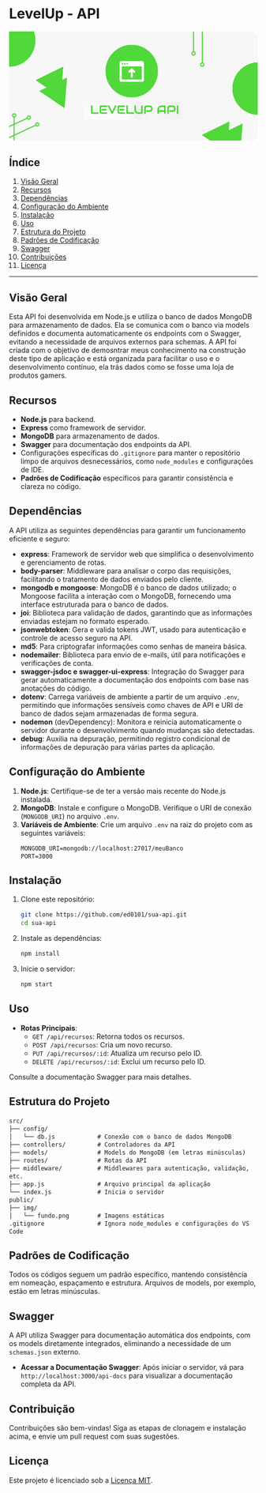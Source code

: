 # LevelUp - API

![Descrição da Imagem](Screenshot_1.png)


## Índice

1. [Visão Geral](#visão-geral)
2. [Recursos](#recursos)
3. [Dependências](#dependências)
4. [Configuração do Ambiente](#configuração-do-ambiente)
5. [Instalação](#instalação)
6. [Uso](#uso)
7. [Estrutura do Projeto](#estrutura-do-projeto)
8. [Padrões de Codificação](#padrões-de-codificação)
9. [Swagger](#swagger)
10. [Contribuições](#contribuições)
11. [Licença](#licença)

---

## Visão Geral

Esta API foi desenvolvida em Node.js e utiliza o banco de dados MongoDB para armazenamento de dados. Ela se comunica com o banco via models definidos e documenta automaticamente os endpoints com o Swagger, evitando a necessidade de arquivos externos para schemas. A API foi criada com o objetivo de demosntrar meus conhecimento na construção deste tipo de aplicação e está organizada para facilitar o uso e o desenvolvimento contínuo, ela trás dados como se fosse uma loja de produtos gamers.

## Recursos

- **Node.js** para backend.
- **Express** como framework de servidor.
- **MongoDB** para armazenamento de dados.
- **Swagger** para documentação dos endpoints da API.
- Configurações específicas do `.gitignore` para manter o repositório limpo de arquivos desnecessários, como `node_modules` e configurações de IDE.
- **Padrões de Codificação** específicos para garantir consistência e clareza no código.

## Dependências

A API utiliza as seguintes dependências para garantir um funcionamento eficiente e seguro:

- **express**: Framework de servidor web que simplifica o desenvolvimento e gerenciamento de rotas.
- **body-parser**: Middleware para analisar o corpo das requisições, facilitando o tratamento de dados enviados pelo cliente.
- **mongodb e mongoose**: MongoDB é o banco de dados utilizado; o Mongoose facilita a interação com o MongoDB, fornecendo uma interface estruturada para o banco de dados.
- **joi**: Biblioteca para validação de dados, garantindo que as informações enviadas estejam no formato esperado.
- **jsonwebtoken**: Gera e valida tokens JWT, usado para autenticação e controle de acesso seguro na API.
- **md5**: Para criptografar informações como senhas de maneira básica.
- **nodemailer**: Biblioteca para envio de e-mails, útil para notificações e verificações de conta.
- **swagger-jsdoc e swagger-ui-express**: Integração do Swagger para gerar automaticamente a documentação dos endpoints com base nas anotações do código.
- **dotenv**: Carrega variáveis de ambiente a partir de um arquivo `.env`, permitindo que informações sensíveis como chaves de API e URI de banco de dados sejam armazenadas de forma segura.
- **nodemon** (devDependency): Monitora e reinicia automaticamente o servidor durante o desenvolvimento quando mudanças são detectadas.
- **debug**: Auxilia na depuração, permitindo registro condicional de informações de depuração para várias partes da aplicação.

## Configuração do Ambiente

1. **Node.js**: Certifique-se de ter a versão mais recente do Node.js instalada.
2. **MongoDB**: Instale e configure o MongoDB. Verifique o URI de conexão (`MONGODB_URI`) no arquivo `.env`.
3. **Variáveis de Ambiente**: Crie um arquivo `.env` na raiz do projeto com as seguintes variáveis:
   ```plaintext
   MONGODB_URI=mongodb://localhost:27017/meuBanco
   PORT=3000

## Instalação

1. Clone este repositório:
   ```bash
   git clone https://github.com/ed0101/sua-api.git
   cd sua-api
   ```

2. Instale as dependências:
   ```bash
   npm install
   ```

3. Inicie o servidor:
   ```bash
   npm start
   ```

## Uso

- **Rotas Principais**:
  - `GET /api/recursos`: Retorna todos os recursos.
  - `POST /api/recursos`: Cria um novo recurso.
  - `PUT /api/recursos/:id`: Atualiza um recurso pelo ID.
  - `DELETE /api/recursos/:id`: Exclui um recurso pelo ID.

Consulte a documentação Swagger para mais detalhes.

## Estrutura do Projeto

```plaintext
src/
├── config/
│   └── db.js            # Conexão com o banco de dados MongoDB
├── controllers/         # Controladores da API
├── models/              # Models do MongoDB (em letras minúsculas)
├── routes/              # Rotas da API
├── middleware/          # Middlewares para autenticação, validação, etc.
├── app.js               # Arquivo principal da aplicação
└── index.js             # Inicia o servidor
public/
├── img/
│   └── fundo.png        # Imagens estáticas
.gitignore               # Ignora node_modules e configurações do VS Code
```

## Padrões de Codificação

Todos os códigos seguem um padrão específico, mantendo consistência em nomeação, espaçamento e estrutura. Arquivos de models, por exemplo, estão em letras minúsculas.

## Swagger

A API utiliza Swagger para documentação automática dos endpoints, com os models diretamente integrados, eliminando a necessidade de um `schemas.json` externo.

- **Acessar a Documentação Swagger**: Após iniciar o servidor, vá para `http://localhost:3000/api-docs` para visualizar a documentação completa da API.

## Contribuição

Contribuições são bem-vindas! Siga as etapas de clonagem e instalação acima, e envie um pull request com suas sugestões.

## Licença

Este projeto é licenciado sob a [Licença MIT](LICENSE).
